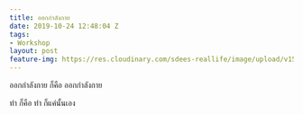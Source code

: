 ```yaml
---
title: ออกกำลังกาย
date: 2019-10-24 12:48:04 Z
tags:
- Workshop
layout: post
feature-img: https://res.cloudinary.com/sdees-reallife/image/upload/v1555658919/sample_feature_img.png
---
```


ออกกำลังกาย ก็คือ ออกกำลังกาย

<i class="fa fa-child" style="color:plum"></i>

ทำ ก็คือ ทำ ก็แค่นั้นเอง
